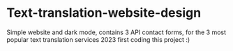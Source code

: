 # Text-translation-website-design
Simple website and dark mode, contains 3 API contact forms, for the 3 most popular text translation services 
 2023 first coding this project :)
